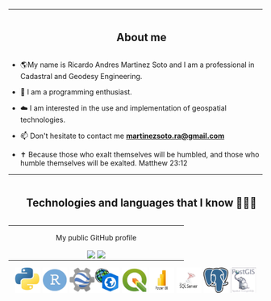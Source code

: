 
---
<!--h2 without bottom border-->
<div id="user-content-toc">
  <ul align="center">
    <summary><h2 style="display: inline-block">About me</h2></summary>
  </ul>
</div>


<!--Intro start-->
- 🌎My name is Ricardo Andres Martinez Soto and I am a professional in Cadastral and Geodesy Engineering.

- 🌱 I am a programming enthusiast.

- ☁️ I am interested in the use and implementation of geospatial technologies.

- 📫 Don't hesitate to contact me **martinezsoto.ra@gmail.com**

-  ✝ Because those who exalt themselves will be humbled, and those who humble themselves will be exalted. Matthew 23:12 

---
<!--Intro end-->


<!--h1 without bottom border-->
<div id="user-content-toc">
  <ul align="center">
    <summary><h2 style="display: inline-block">Technologies and languages ​​that I know  👨🏻‍💻  </h2></summary>
  </ul>
</div>
<!--tech stack icons-->

<!--- stats & Trophy (start) -->
<p align="center">
  <!--- stats (start) -->
<table align="center">
<tr border="none">

<td width="50%" align="center">
 <p>My public GitHub profile</p>
  <img  align="center"  src="https://github-readme-stats.vercel.app/api/top-langs/?username=RicardoMartinezS&layout=compact"/>
  <img  align="center"  src="[https://github-readme-stats.vercel.app/api/top-langs/?username=RicardoMartinezS&layout=compact](https://github-readme-stats.vercel.app/api?username=anuraghazra&show_icons=true&theme=dark#gh-dark-mode-only)](https://github.com/anuraghazra/github-readme-stats#gh-dark-mode-only))"/>

  
  </td>
</tr>
</table>

<p align="center">
<a href="#" target="blank"><img align="center" src="https://github.com/RicardoMartinezS/Portafolio/blob/main/Imagen/Icon_Python.png" alt="Python" height="50" width="50" /></a>
<a href="#" target="blank"><img align="center" src="https://github.com/RicardoMartinezS/Portafolio/blob/main/Imagen/Icon_R.png" alt="R" height="50" width="50" /></a>
<a href="#" target="blank"><img align="center" src="https://github.com/RicardoMartinezS/Portafolio/blob/main/Imagen/Icon_GEE.png" alt="Google Earth Engine" height="50" width="50" /></a
<a href="#" target="blank"><img align="center" src="https://github.com/RicardoMartinezS/Portafolio/blob/main/Imagen/Icon_Esri.jpg" alt="ArcGISPro" height="50" width="50" /></a>
<a href="#" target="blank"><img align="center" src="https://github.com/RicardoMartinezS/Portafolio/blob/main/Imagen/Icon_QGIS.png" alt="QGIS" height="50" width="50" /></a>
<a href="#" target="blank"><img align="center" src="https://github.com/RicardoMartinezS/Portafolio/blob/main/Imagen/Icon_PowerBI.png" alt="PowerBI" height="50" width="50" /></a>
<a href="#" target="blank"><img align="center" src="https://github.com/RicardoMartinezS/Portafolio/blob/main/Imagen/Icon_SQLServer.png" alt="SQLServer" height="50" width="50" /></a>
<a href="#" target="blank"><img align="center" src="https://github.com/RicardoMartinezS/Portafolio/blob/main/Imagen/Icon_PostgreSQL.png" alt="PostgreSQL" height="50" width="50" /></a>
<a href="#" target="blank"><img align="center" src="https://github.com/RicardoMartinezS/Portafolio/blob/main/Imagen/Icon_PostGIS.png" alt="PostGIS" height="50" width="50" /></a>
  
</p>



</p>       
